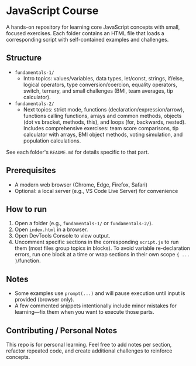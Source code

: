 # JavaScript Course

A hands-on repository for learning core JavaScript concepts with small, focused exercises. Each folder contains an HTML file that loads a corresponding script with self-contained examples and challenges.

## Structure
- `fundamentals-1/`
  - Intro topics: values/variables, data types, let/const, strings, if/else, logical operators, type conversion/coercion, equality operators, switch, ternary, and small challenges (BMI, team averages, tip calculator).
- `fundamentals-2/`
  - Next topics: strict mode, functions (declaration/expression/arrow), functions calling functions, arrays and common methods, objects (dot vs bracket, methods, this), and loops (for, backwards, nested). Includes comprehensive exercises: team score comparisons, tip calculator with arrays, BMI object methods, voting simulation, and population calculations.

See each folder's `README.md` for details specific to that part.

## Prerequisites
- A modern web browser (Chrome, Edge, Firefox, Safari)
- Optional: a local server (e.g., VS Code Live Server) for convenience

## How to run
1. Open a folder (e.g., `fundamentals-1/` or `fundamentals-2/`).
2. Open `index.html` in a browser.
3. Open DevTools Console to view output.
4. Uncomment specific sections in the corresponding `script.js` to run them (most files group topics in blocks). To avoid variable re-declaration errors, run one block at a time or wrap sections in their own scope `{ ... }`/function.

## Notes
- Some examples use `prompt(...)` and will pause execution until input is provided (browser only).
- A few commented snippets intentionally include minor mistakes for learning—fix them when you want to execute those parts.

## Contributing / Personal Notes
This repo is for personal learning. Feel free to add notes per section, refactor repeated code, and create additional challenges to reinforce concepts.
